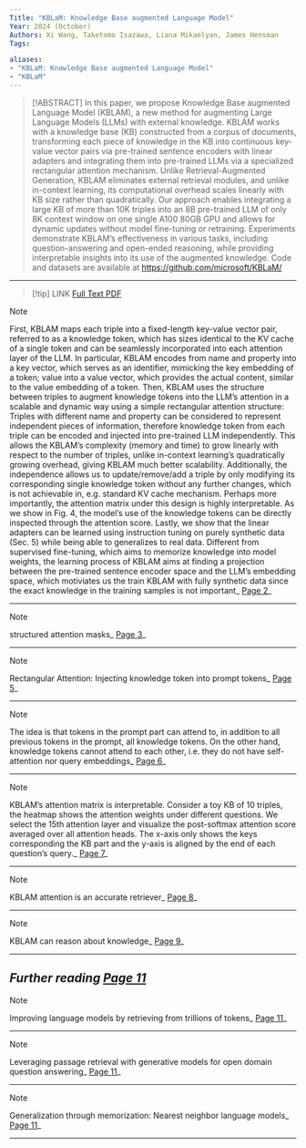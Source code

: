 ```yaml
---
Title: "KBLaM: Knowledge Base augmented Language Model"
Year: 2024 (October)
Authors: Xi Wang, Taketomo Isazawa, Liana Mikaelyan, James Hensman
Tags: 

aliases: 
- "KBLaM: Knowledge Base augmented Language Model"
- "KBLaM"
---
```

> [!ABSTRACT]
>In this paper, we propose Knowledge Base augmented Language Model (KBLAM), a new method for augmenting Large Language Models (LLMs) with external knowledge. KBLAM works with a knowledge base (KB) constructed from a corpus of documents, transforming each piece of knowledge in the KB into continuous key-value vector pairs via pre-trained sentence encoders with linear adapters and integrating them into pre-trained LLMs via a specialized rectangular attention mechanism. Unlike Retrieval-Augmented Generation, KBLAM eliminates external retrieval modules, and unlike in-context learning, its computational overhead scales linearly with KB size rather than quadratically. Our approach enables integrating a large KB of more than 10K triples into an 8B pre-trained LLM of only 8K context window on one single A100 80GB GPU and allows for dynamic updates without model fine-tuning or retraining. Experiments demonstrate KBLAM’s effectiveness in various tasks, including question-answering and open-ended reasoning, while providing interpretable insights into its use of the augmented knowledge. Code and datasets are available at https://github.com/microsoft/KBLaM/
---
> [!tip] LINK
> [Full Text PDF](zotero://select/library/items/5N4UXN7A)

> [!note]
>First, KBLAM maps each triple into a fixed-length key-value vector pair, referred to as a knowledge token, which has sizes identical to the KV cache of a single token and can be seamlessly incorporated into each attention layer of the LLM. In particular, KBLAM encodes from name and property into a key vector, which serves as an identifier, mimicking the key embedding of a token; value into a value vector, which provides the actual content, similar to the value embedding of a token.  Then, KBLAM uses the structure between triples to augment knowledge tokens into the LLM’s attention in a scalable and dynamic way using a simple rectangular attention structure: Triples with different name and property can be considered to represent independent pieces of information, therefore knowledge token from each triple can be encoded and injected into pre-trained LLM independently. This allows the KBLAM’s complexity (memory and time) to grow linearly with respect to the number of triples, unlike in-context learning’s quadratically growing overhead, giving KBLAM much better scalability. Additionally, the independence allows us to update/remove/add a triple by only modifying its corresponding single knowledge token without any further changes, which is not achievable in, e.g. standard KV cache mechanism. Perhaps more importantly, the attention matrix under this design is highly interpretable. As we show in Fig. 4, the model’s use of the knowledge tokens can be directly inspected through the attention score.  Lastly, we show that the linear adapters can be learned using instruction tuning on purely synthetic data (Sec. 5) while being able to generalizes to real data. Different from supervised fine-tuning, which aims to memorize knowledge into model weights, the learning process of KBLAM aims at finding a projection between the pre-trained sentence encoder space and the LLM’s embedding space, which motiviates us the train KBLAM with fully synthetic data since the exact knowledge in the training samples is not important_ [Page 2](zotero://open-pdf/library/items/5N4UXN7A?page=2&annotation=2UM3TJEQ)_
---
> [!note]
>structured attention masks_ [Page 3](zotero://open-pdf/library/items/5N4UXN7A?page=3&annotation=IMCZEVZ4)_
---
> [!note]
>Rectangular Attention: Injecting knowledge token into prompt tokens_ [Page 5](zotero://open-pdf/library/items/5N4UXN7A?page=5&annotation=59JJLEXR)_
---
> [!note]
>The idea is that tokens in the prompt part can attend to, in addition to all previous tokens in the prompt, all knowledge tokens. On the other hand, knowledge tokens cannot attend to each other, i.e. they do not have self-attention nor query embeddings_ [Page 6](zotero://open-pdf/library/items/5N4UXN7A?page=6&annotation=W8B324JM)_
---
> [!note]
>KBLAM’s attention matrix is interpretable. Consider a toy KB of 10 triples, the heatmap shows the attention weights under different questions. We select the 15th attention layer and visualize the post-softmax attention score averaged over all attention heads. The x-axis only shows the keys corresponding the KB part and the y-axis is aligned by the end of each question’s query._ [Page 7](zotero://open-pdf/library/items/5N4UXN7A?page=7&annotation=ZERXAKU4)_
---
> [!note]
>KBLAM attention is an accurate retriever_ [Page 8](zotero://open-pdf/library/items/5N4UXN7A?page=8&annotation=L8IQR36F)_
---
> [!note]
>KBLAM can reason about knowledge_ [Page 9](zotero://open-pdf/library/items/5N4UXN7A?page=9&annotation=FQVH4YN4)_
---
_Further reading [Page 11](zotero://open-pdf/library/items/5N4UXN7A?page=11&annotation=CECYKFRY)_
---
> [!note]
>Improving language models by retrieving from trillions of tokens_ [Page 11](zotero://open-pdf/library/items/5N4UXN7A?page=11&annotation=A8TFM4MP)_
---
> [!note]
>Leveraging passage retrieval with generative models for open domain question answering_ [Page 11](zotero://open-pdf/library/items/5N4UXN7A?page=11&annotation=ANCETR5X)_
---
> [!note]
>Generalization through memorization: Nearest neighbor language models_ [Page 11](zotero://open-pdf/library/items/5N4UXN7A?page=11&annotation=5UA5NT6F)_
---
